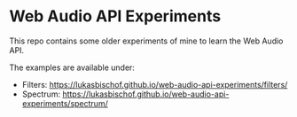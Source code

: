 # Web Audio API Experiments

This repo contains some older experiments of mine to learn the Web Audio API.

The examples are available under:
* Filters: https://lukasbischof.github.io/web-audio-api-experiments/filters/
* Spectrum: https://lukasbischof.github.io/web-audio-api-experiments/spectrum/
